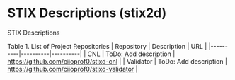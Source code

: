 # STIX Descriptions (stix2d)
STIX Descriptions 

Table 1. List of Project Repositories
| Repository | Description | URL |
|----------|----------|----------|
| CNL | ToDo: Add description | https://github.com/ciioprof0/stixd-cnl |
| Validator | ToDo: Add description | https://github.com/ciioprof0/stixd-validator |
